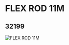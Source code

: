 # FLEX ROD 11M
## 32199
![FLEX ROD 11M](https://lc-www-live-s.legocdn.com/media/bricks/5/2/4141973.jpg)